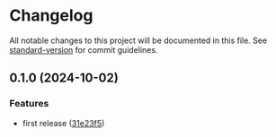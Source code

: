 # Changelog

All notable changes to this project will be documented in this file. See [standard-version](https://github.com/conventional-changelog/standard-version) for commit guidelines.

## 0.1.0 (2024-10-02)


### Features

* first release ([31e23f5](https://github.com/HaruoWang/Microsoft-acquisition/commit/31e23f543bcd091458c4720028fe0be89a24cb1a))
